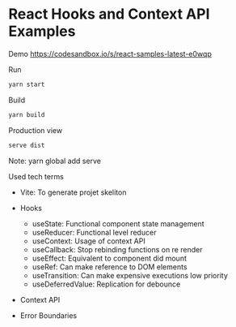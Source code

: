 # React Hooks and Context API Examples

Demo
<a href="https://codesandbox.io/s/react-samples-latest-e0wqp">https://codesandbox.io/s/react-samples-latest-e0wqp</a>

Run

```bash
yarn start
```

Build
```bash
yarn build
```

Production view
```bash
serve dist
```
Note: yarn global add serve 

Used tech terms

- Vite: To generate projet skeliton

-   Hooks
    -   useState: Functional component state management
    -   useReducer: Functional level reducer
    -   useContext: Usage of context API
    -   useCallback: Stop rebinding functions on re render
    -   useEffect: Equivalent to component did mount
    -   useRef: Can make reference to DOM elements
    -   useTransition: Can make expensive executions low priority
    -   useDeferredValue: Replication for debounce

-   Context API

- Error Boundaries

